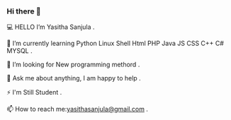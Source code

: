 ### Hi there 👋


💻 HELLO I’m Yasitha Sanjula .

🌱 I’m currently learning Python Linux Shell Html PHP Java JS CSS C++ C# MYSQL .

🤔 I’m looking for New programming methord .

💬 Ask me about anything, I am happy to help .

⚡️ I'm Still Student .

📫 How to reach me:yasithasanjula@gmail.com .
